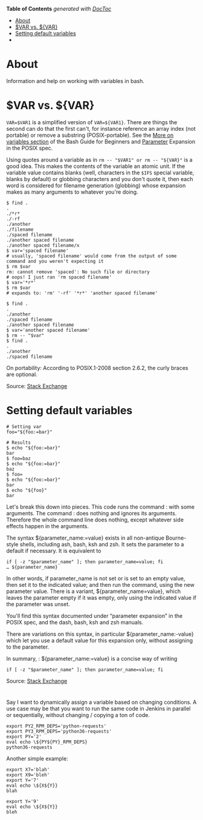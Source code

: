 <!-- START doctoc generated TOC please keep comment here to allow auto update -->
<!-- DON'T EDIT THIS SECTION, INSTEAD RE-RUN doctoc TO UPDATE -->
**Table of Contents**  *generated with [DocToc](https://github.com/thlorenz/doctoc)*

- [About](#about)
- [$VAR vs. ${VAR}](#var-vs-var)
- [Setting default variables](#setting-default-variables)
- [](#)

<!-- END doctoc generated TOC please keep comment here to allow auto update -->

# About

Information and help on working with variables in bash.

# $VAR vs. ${VAR}

`VAR=$VAR1` is a simplified version of `VAR=${VAR1}`. There are things the second can do that the first can't, for instance reference an array index (not portable) or remove a substring (POSIX-portable). See the [More on variables section](http://tldp.org/LDP/Bash-Beginners-Guide/html/chap_10.html) of the Bash Guide for Beginners and [Parameter](http://pubs.opengroup.org/onlinepubs/009695399/utilities/xcu_chap02.html#tag_02_06_02) Expansion in the POSIX spec.

Using quotes around a variable as in `rm -- "$VAR1" or rm -- "${VAR}"` is a good idea. This makes the contents of the variable an atomic unit. If the variable value contains blanks (well, characters in the `$IFS` special variable, blanks by default) or globbing characters and you don't quote it, then each word is considered for filename generation (globbing) whose expansion makes as many arguments to whatever you're doing.

```
$ find .
.
./*r*
./-rf
./another
./filename
./spaced filename
./another spaced filename
./another spaced filename/x
$ var='spaced filename'
# usually, 'spaced filename' would come from the output of some command and you weren't expecting it
$ rm $var
rm: cannot remove 'spaced': No such file or directory
# oops! I just ran 'rm spaced filename'
$ var='*r*'
$ rm $var
# expands to: 'rm' '-rf' '*r*' 'another spaced filename'

$ find .
.
./another
./spaced filename
./another spaced filename
$ var='another spaced filename'
$ rm -- "$var"
$ find .
.
./another
./spaced filename
```
On portability: According to POSIX.1-2008 section 2.6.2, the curly braces are optional.

Source: [Stack Exchange](http://unix.stackexchange.com/a/4900)

# Setting default variables

```
# Setting var
foo="${foo:=bar}"

# Results
$ echo "${foo:=bar}"
bar
$ foo=baz
$ echo "${foo:=bar}"
baz
$ foo=
$ echo "${foo:=bar}"
bar
$ echo "${foo}"
bar
```

Let's break this down into pieces.
This code runs the command : with some arguments. The command : does nothing and ignores its arguments. Therefore the whole command line does nothing, except whatever side effects happen in the arguments.

The syntax ${parameter_name:=value} exists in all non-antique Bourne-style shells, including ash, bash, ksh and zsh. It sets the parameter to a default if necessary. It is equivalent to

```
if [ -z "$parameter_name" ]; then parameter_name=value; fi
… ${parameter_name}
```

In other words, if parameter_name is not set or is set to an empty value, then set it to the indicated value; and then run the command, using the new parameter value. There is a variant, ${parameter_name=value}, which leaves the parameter empty if it was empty, only using the indicated value if the parameter was unset.

You'll find this syntax documented under “parameter expansion” in the POSIX spec, and the dash, bash, ksh and zsh manuals.

There are variations on this syntax, in particular ${parameter_name:-value} which let you use a default value for this expansion only, without assigning to the parameter.

In summary, : ${parameter_name:=value} is a concise way of writing

```
if [ -z "$parameter_name" ]; then parameter_name=value; fi
```

Source: [Stack Exchange](http://unix.stackexchange.com/questions/25425/what-does-param-value-mean)

# 

Say I want to dynamically assign a variable based on changing conditions. A use case may be that you want to run the same code in Jenkins
in parallel or sequentially, without changing / copying a ton of code.

```
export PY2_RPM_DEPS='python-requests'
export PY3_RPM_DEPS='python36-requests'
export PY='2'
eval echo \${PY${PY}_RPM_DEPS}
python36-requests
```

Another simple example:
```
export X7='blah'
export X9='bleh'
export Y='7'
eval echo \${X${Y}}
blah

export Y='9'
eval echo \${X${Y}}
bleh
```
